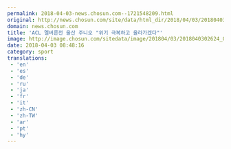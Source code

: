 ```yaml
---
permalink: 2018-04-03-news.chosun.com--1721548209.html
original: http://news.chosun.com/site/data/html_dir/2018/04/03/2018040302704.html
domain: news.chosun.com
title: 'ACL 멜버른전 울산 주니오 "위기 극복하고 올라가겠다"'
image: http://image.chosun.com/sitedata/image/201804/03/2018040302624_0.jpg
date: 2018-04-03 08:48:16
category: sport
translations: 
 - 'en'
 - 'es'
 - 'de'
 - 'ru'
 - 'ja'
 - 'fr'
 - 'it'
 - 'zh-CN'
 - 'zh-TW'
 - 'ar'
 - 'pt'
 - 'hy'
---
```


